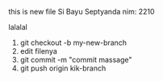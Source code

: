 this is new file
Si Bayu Septyanda nim: 2210

lalalal
1. git checkout -b my-new-branch
2. edit filenya
3. git commit -m "commit massage"
4. git push origin kik-branch
